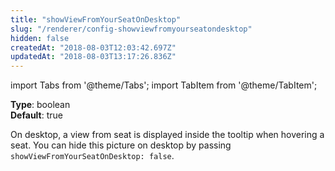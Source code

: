 ```yaml
---
title: "showViewFromYourSeatOnDesktop"
slug: "/renderer/config-showviewfromyourseatondesktop"
hidden: false
createdAt: "2018-08-03T12:03:42.697Z"
updatedAt: "2018-08-03T13:17:26.836Z"
---
```


import Tabs from '@theme/Tabs';
import TabItem from '@theme/TabItem';

**Type**: boolean  
**Default**: true  

On desktop, a view from seat is displayed inside the tooltip when hovering a seat.
You can hide this picture on desktop by passing `showViewFromYourSeatOnDesktop: false`.
